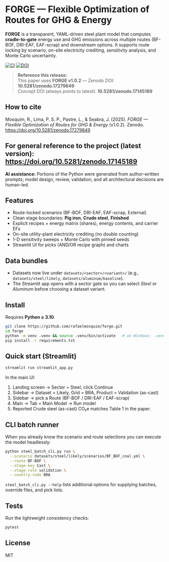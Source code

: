 # FORGE — Flexible Optimization of Routes for GHG & Energy

**FORGE** is a transparent, YAML-driven steel plant model that computes **cradle-to-gate** energy use and GHG emissions across multiple routes (BF-BOF, DRI-EAF, EAF-scrap) and downstream options. It supports route locking by scenario, on-site electricity crediting, sensitivity analysis, and Monte Carlo uncertainty.

[![CI](https://github.com/rafaelmosquim/forge/actions/workflows/ci.yml/badge.svg)](https://github.com/rafaelmosquim/forge/actions/workflows/ci.yml)
[![DOI](https://zenodo.org/badge/DOI/10.5281/zenodo.17246738.svg)](https://doi.org/10.5281/zenodo.17246738)


> **Reference this release:**  
> This paper uses **FORGE v1.0.2** — Zenodo DOI: **10.5281/zenodo.17279849**  
> Concept DOI (always points to latest): **10.5281/zenodo.17145189**

## How to cite
Mosquim, R., Lima, P. S. P., Pastre, L., & Seabra, J. (2025).
*FORGE — Flexible Optimization of Routes for GHG & Energy* (v1.0.2).
Zenodo. https://doi.org/10.5281/zenodo.17279849

For general reference to the project (latest version):  
https://doi.org/10.5281/zenodo.17145189
---

**AI assistance:** Portions of the Python were generated from author-written prompts; model design, review, validation, and all architectural decisions are human-led.


## Features
- Route-locked scenarios (BF-BOF, DRI-EAF, EAF-scrap, External)
- Clean stage boundaries: **Pig iron**, **Crude steel**, **Finished**
- Explicit recipes + energy matrix (shares), energy contents, and carrier EFs
- On-site utility-plant electricity crediting (no double counting)
- 1-D sensitivity sweeps + Monte Carlo with pinned seeds
- Streamlit UI for picks (AND/OR recipe graph) and charts

## Data bundles
- Datasets now live under `datasets/<sector>/<variant>/` (e.g., `datasets/steel/likely`, `datasets/aluminum/baseline`).
- The Streamlit app opens with a sector gate so you can select *Steel* or *Aluminum* before choosing a dataset variant.

## Install
Requires **Python ≥ 3.10**.

```bash
git clone https://github.com/rafaelmosquim/forge.git
cd forge
python -m venv .venv && source .venv/bin/activate   # on Windows: .venv\Scripts\activate
pip install -r requirements.txt
```

## Quick start (Streamlit)
```bash
streamlit run streamlit_app.py
```
In the main UI:
1. Landing screen → Sector = Steel, click Continue
2. Sidebar → Dataset = Likely, Grid = BRA, Product = Validation (as-cast)
2. Sidebar → pick a Route (BF-BOF / DRI-EAF / EAF-scrap)
3. Main → Tab = Main Model → Run model
4. Reported Crude steel (as-cast) CO₂e matches Table 1 in the paper.

## CLI batch runner
When you already know the scenario and route selections you can execute the model headlessly:

```bash
python steel_batch_cli.py run \
  --scenario datasets/steel/likely/scenarios/BF_BOF_coal.yml \
  --route BF-BOF \
  --stage-key Cast \
  --stage-role validation \
  --country-code BRA
```

`steel_batch_cli.py --help` lists additional options for supplying batches, override files, and pick lists.

## Tests
Run the lightweight consistency checks:

```bash
pytest
```

## License
MIT
